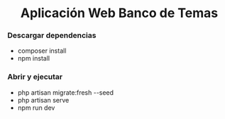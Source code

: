 <h1 style="text-align: center">Aplicación Web Banco de Temas</h1>

<h3>Descargar dependencias</h3>

- composer install
- npm install

<h3>Abrir y ejecutar</h3>

- php artisan migrate:fresh --seed
- php artisan serve
- npm run dev